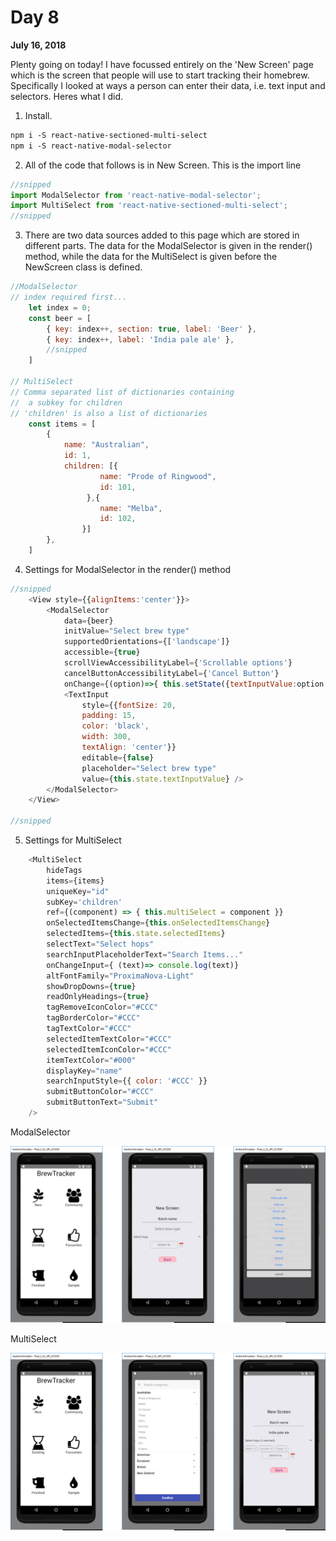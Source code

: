 # Day 8

**July 16, 2018**  

Plenty going on today! I have focussed entirely on the 'New Screen' page which is the screen that people will use to start tracking their homebrew. Specifically I looked at ways a person can enter their data, i.e. text input and selectors. Heres what I did.

1. Install.
```ps
npm i -S react-native-sectioned-multi-select
npm i -S react-native-modal-selector 
```

2. All of the code that follows is in New Screen. This is the import line
```js
//snipped
import ModalSelector from 'react-native-modal-selector';
import MultiSelect from 'react-native-sectioned-multi-select';
//snipped
```

3. There are two data sources added to this page which are stored in different parts. The data for the ModalSelector is given in the render() method, while the data for the MultiSelect is given before the NewScreen class is defined.

```js
//ModalSelector
// index required first...
    let index = 0;
    const beer = [
        { key: index++, section: true, label: 'Beer' },
        { key: index++, label: 'India pale ale' },
        //snipped
    ]

// MultiSelect
// Comma separated list of dictionaries containing
//  a subkey for children
// 'children' is also a list of dictionaries
    const items = [
        {  
            name: "Australian",
            id: 1,
            children: [{
                    name: "Prode of Ringwood",
                    id: 101,
                 },{
                    name: "Melba",
                    id: 102,
                }]
        },
    ]
```

4. Settings for ModalSelector in the render() method
```js
//snipped
    <View style={{alignItems:'center'}}>
        <ModalSelector
            data={beer}
            initValue="Select brew type"
            supportedOrientations={['landscape']}
            accessible={true}
            scrollViewAccessibilityLabel={'Scrollable options'}
            cancelButtonAccessibilityLabel={'Cancel Button'}
            onChange={(option)=>{ this.setState({textInputValue:option.label})}}>
            <TextInput
                style={{fontSize: 20,
                padding: 15, 
                color: 'black', 
                width: 300,
                textAlign: 'center'}}
                editable={false}
                placeholder="Select brew type"
                value={this.state.textInputValue} />
        </ModalSelector>
    </View>

//snipped
```

5. Settings for MultiSelect
```js
    <MultiSelect
        hideTags
        items={items}
        uniqueKey="id"
        subKey='children'
        ref={(component) => { this.multiSelect = component }}
        onSelectedItemsChange={this.onSelectedItemsChange}
        selectedItems={this.state.selectedItems}
        selectText="Select hops"
        searchInputPlaceholderText="Search Items..."
        onChangeInput={ (text)=> console.log(text)}
        altFontFamily="ProximaNova-Light"
        showDropDowns={true}
        readOnlyHeadings={true}
        tagRemoveIconColor="#CCC"
        tagBorderColor="#CCC"
        tagTextColor="#CCC"
        selectedItemTextColor="#CCC"
        selectedItemIconColor="#CCC"
        itemTextColor="#000"
        displayKey="name"
        searchInputStyle={{ color: '#CCC' }}
        submitButtonColor="#CCC"
        submitButtonText="Submit"
    />
```

ModalSelector

![Modal Selector - Google Pixel 2 XL](https://github.com/rayblick/100-days-of-code/raw/master/docs/images/day008_1.png "Modal Selector")


MultiSelect

![MultiSelect - Google Pixel 2 XL](https://github.com/rayblick/100-days-of-code/raw/master/docs/images/day008_2.png "MultiSelect")